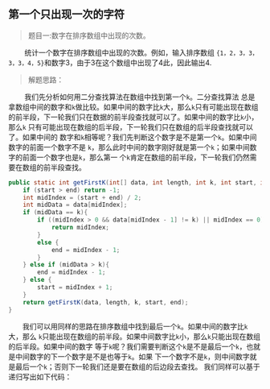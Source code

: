 <link href="markdown.css" rel="stylesheet"></link>

## 第一个只出现一次的字符
> 题目一:数字在排序数组中出现的次数。
 
&emsp;&emsp; 统计一个数字在排序数组中出现的次数。例如，输入排序数组
`{1，2，3，3，3，3，4，5}`和数字3，由于3在这个数组中出现了4此，因此输出4.
> 解题思路：     

&emsp;&emsp; 我们先分析如何用二分查找算法在数组中找到第一个`k`。二分查找算法
总是拿数组中间的数字和`k`做比较。如果中间的数字比`k`大，那么`k`只有可能出现在数组
的前半段，下一轮我们只在数据的前半段查找就可以了。如果中间的数字比`k`小，那么`k`
只有可能出现在数组的后半段，下一轮我们只在数组的后半段查找就可以了。如果中间的
数字和`k`相等呢？我们先判断这个数字是不是第一个`k`。如果中间数字的前面一个数字不是
`k`，那么此时中间的数字刚好就是第一个`k`；如果中间数字的前面一个数字也是`k`，那么第一
个`k`肯定在数组的前半段，下一轮我们仍然需要在数组的前半段查找。
```java
public static int getFirstK(int[] data, int length, int k, int start, int end){
    if (start > end) return -1;
    int midIndex = (start + end) / 2;
    int midData = data[midIndex];
    if (midData == k){
        if ((midIndex > 0 && data[midIndex - 1] != k) || midIndex == 0){
            return midIndex;
        }
        else {
            end = midIndex - 1;
        }
    } else if (midData > k){
        end = midIndex - 1;
    } else {
        start = midIndex + 1;
    }
    return getFirstK(data, length, k, start, end);
}
```
&emsp;&emsp;我们可以用同样的思路在排序数组中找到最后一个`k`。如果中间的数字比`k`大，那么
`k`只能出现在数组的前半段。如果中间数字比`k`小，那么`k`只能出现在数组的后半段。如果中间的数字
等于`k`呢？我们需要判断这个`k`是不是最后一个`k`，也就是中间数字的下一个数字是不是也等于`k`。如果
下一个数字不是`k`，则中间数字就是最后一个`k`；否则下一轮我们还是要在数组的后边段去查找。
我们同样可以基于递归写出如下代码：
```java

```